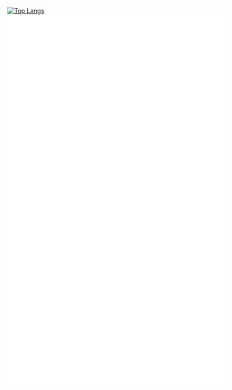 [![Top Langs](https://github-readme-stats.vercel.app/api/top-langs/?username=gyoumi&hide=html,css&langs_count=20&layout=pie)](https://github.com/gyoumi/github-readme-stats)
![Metrics](./github-metrics.svg)
